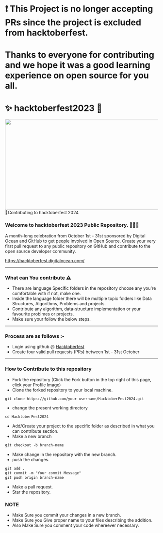 #  ❗️ This Project is no longer accepting PRs since the project is excluded from hacktoberfest. 
# Thanks to everyone for contributing and we hope it was a good learning experience on open source for you all.

# ✨ hacktoberfest2023 💫
<div align="center">
  <img src="https://miro.medium.com/v2/resize:fit:1400/format:webp/0*McOGR_vW3LivYNor.png" width="600" height="300"/>
</div>
🌱Contributing to hacktoberfest 2024

### Welcome to hacktoberfest 2023 Public Repository. 👨🏻‍💻
<p>A month-long celebration from October 1st - 31st sponsored by Digital Ocean and GitHub to get people involved in Open Source. Create your very first pull request to any public repository on GitHub and contribute to the open source developer community.

https://hacktoberfest.digitalocean.com/</p>

-----

### What can You contribute ⚠️ 
* There are language Specific folders in the repository choose any you're comfortable with if not, make one.
* Inside the language folder there will be multiple topic folders like Data Structures, Algorithms, Problems and projects.
* Contribute any algorithm, data-structure implementation or your favourite problmes or projects.
* Make sure your follow the below steps.
-----

### Process are as follows :- 
* Login using github @ [Hacktoberfest](https://hacktoberfest.digitalocean.com/)
* Create four valid pull requests (PRs) between 1st - 31st October

------
### How to Contribute to this repository

* Fork the repository (Click the Fork button in the top right of this page, click your Profile Image)
* Clone the forked repository to your local machine.
```markdown
git clone https://github.com/your-username/HacktoberFest2024.git
```
* change the present working directory
```markdown
cd HacktoberFest2024
```
* Add/Create your project to the specific folder as described in what you can contribute section.
* Make a new branch
```markdown
git checkout -b branch-name
```
* Make change in the repository with the new branch.
* push the changes.
```markdown
git add .
git commit -m "Your commit Message"
git push origin branch-name
```
* Make a pull request.
* Star the repository.

### NOTE

* Make Sure you commit your changes in a new branch.
* Make Sure you Give proper name to your files describing the addition.
* Also Make Sure you comment your code whereever necessary.
   
<!--       END OF README           END OF README         END OF README         END OF README          END OF README           END OF README           END OF README      -->
